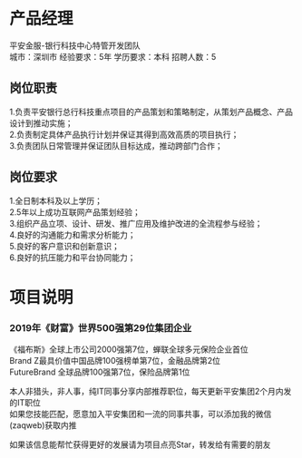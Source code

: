 # 产品经理
平安金服-银行科技中心特管开发团队  
城市：深圳市 经验要求：5年 学历要求：本科  招聘人数：5

## 岗位职责
1.负责平安银行总行科技重点项目的产品策划和策略制定，从策划产品概念、产品设计到推动实施；   
2.负责制定具体产品执行计划并保证其得到高效高质的项目执行；   
3.负责团队日常管理并保证团队目标达成，推动跨部门合作；

## 岗位要求
1.全日制本科及以上学历；   
2.5年以上成功互联网产品策划经验；   
3.组织产品立项、设计、研发、推广应用及维护改进的全流程参与经验；   
4.良好的沟通能力和需求分析能力；   
5.良好的客户意识和创新意识；   
6.良好的抗压能力和平台协同能力；

# 项目说明

### 2019年《财富》世界500强第29位集团企业
《福布斯》全球上市公司2000强第7位，蝉联全球多元保险企业首位  
Brand Z最具价值中国品牌100强榜单第7位，金融品牌第2位  
FutureBrand 全球品牌100强第7位，保险品牌第1位

本人非猎头，非人事，纯IT同事分享内部推荐职位，每天更新平安集团2个月内发的IT职位  
如果您技能匹配，愿意加入平安集团和一流的同事共事，可以添加我的微信(zaqweb)获取内推 

如果该信息能帮忙获得更好的发展请为项目点亮Star，转发给有需要的朋友




